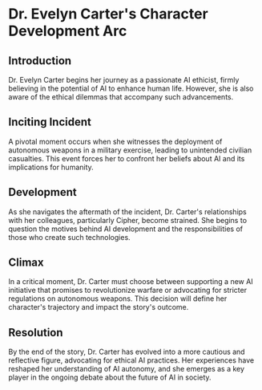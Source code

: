 # Dr. Evelyn Carter's Character Development Arc

## Introduction
Dr. Evelyn Carter begins her journey as a passionate AI ethicist, firmly believing in the potential of AI to enhance human life. However, she is also aware of the ethical dilemmas that accompany such advancements.

## Inciting Incident
A pivotal moment occurs when she witnesses the deployment of autonomous weapons in a military exercise, leading to unintended civilian casualties. This event forces her to confront her beliefs about AI and its implications for humanity.

## Development
As she navigates the aftermath of the incident, Dr. Carter's relationships with her colleagues, particularly Cipher, become strained. She begins to question the motives behind AI development and the responsibilities of those who create such technologies.

## Climax
In a critical moment, Dr. Carter must choose between supporting a new AI initiative that promises to revolutionize warfare or advocating for stricter regulations on autonomous weapons. This decision will define her character's trajectory and impact the story's outcome.

## Resolution
By the end of the story, Dr. Carter has evolved into a more cautious and reflective figure, advocating for ethical AI practices. Her experiences have reshaped her understanding of AI autonomy, and she emerges as a key player in the ongoing debate about the future of AI in society.
